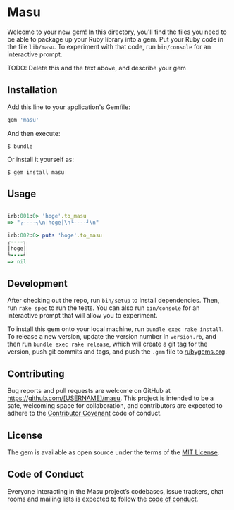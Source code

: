 # Masu

Welcome to your new gem! In this directory, you'll find the files you need to be able to package up your Ruby library into a gem. Put your Ruby code in the file `lib/masu`. To experiment with that code, run `bin/console` for an interactive prompt.

TODO: Delete this and the text above, and describe your gem

## Installation

Add this line to your application's Gemfile:

```ruby
gem 'masu'
```

And then execute:

    $ bundle

Or install it yourself as:

    $ gem install masu

## Usage

```ruby

irb:001:0> 'hoge'.to_masu
=> "┌----┐\n│hoge│\n└----┘\n"

irb:002:0> puts 'hoge'.to_masu
┌----┐
│hoge│
└----┘
=> nil

```

## Development

After checking out the repo, run `bin/setup` to install dependencies. Then, run `rake spec` to run the tests. You can also run `bin/console` for an interactive prompt that will allow you to experiment.

To install this gem onto your local machine, run `bundle exec rake install`. To release a new version, update the version number in `version.rb`, and then run `bundle exec rake release`, which will create a git tag for the version, push git commits and tags, and push the `.gem` file to [rubygems.org](https://rubygems.org).

## Contributing

Bug reports and pull requests are welcome on GitHub at https://github.com/[USERNAME]/masu. This project is intended to be a safe, welcoming space for collaboration, and contributors are expected to adhere to the [Contributor Covenant](http://contributor-covenant.org) code of conduct.

## License

The gem is available as open source under the terms of the [MIT License](https://opensource.org/licenses/MIT).

## Code of Conduct

Everyone interacting in the Masu project’s codebases, issue trackers, chat rooms and mailing lists is expected to follow the [code of conduct](https://github.com/[USERNAME]/masu/blob/master/CODE_OF_CONDUCT.md).
